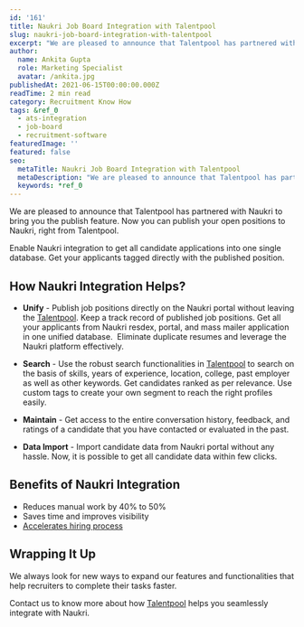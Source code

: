 ```yaml
---
id: '161'
title: Naukri Job Board Integration with Talentpool
slug: naukri-job-board-integration-with-talentpool
excerpt: "We are pleased to announce that Talentpool has partnered with Naukri to bring you the publish feature. Now you can publish your open positions to Naukri, right from Talentpool. \_\n\nEnable Naukri integ..."
author:
  name: Ankita Gupta
  role: Marketing Specialist
  avatar: /ankita.jpg
publishedAt: 2021-06-15T00:00:00.000Z
readTime: 2 min read
category: Recruitment Know How
tags: &ref_0
  - ats-integration
  - job-board
  - recruitment-software
featuredImage: ''
featured: false
seo:
  metaTitle: Naukri Job Board Integration with Talentpool
  metaDescription: "We are pleased to announce that Talentpool has partnered with Naukri to bring you the publish feature. Now you can publish your open positions to Naukri, right from Talentpool. \_\n\nEnable Naukri integ..."
  keywords: *ref_0
---
```


We are pleased to announce that Talentpool has partnered with Naukri to bring you the publish feature. Now you can publish your open positions to Naukri, right from Talentpool.  

Enable Naukri integration to get all candidate applications into one single database. Get your applicants tagged directly with the published position.

<!--more-->

## **How Naukri Integration Helps?** 

- **Unify** - Publish job positions directly on the Naukri portal without leaving the [Talentpool](https://www.thetalentpool.ai/recruitment-management-software-benefits/). Keep a track record of published job positions. Get all your applicants from Naukri resdex, portal, and mass mailer application in one unified database.  Eliminate duplicate resumes and leverage the Naukri platform effectively.

- **Search** - Use the robust search functionalities in [Talentpool](https://www.thetalentpool.ai/) to search on the basis of skills, years of experience, location, college, past employer as well as other keywords. Get candidates ranked as per relevance. Use custom tags to create your own segment to reach the right profiles easily.

- **Maintain** - Get access to the entire conversation history, feedback, and ratings of a candidate that you have contacted or evaluated in the past.

- **Data Import** - Import candidate data from Naukri portal without any hassle. Now, it is possible to get all candidate data within few clicks.

## **Benefits of Naukri Integration**

- Reduces manual work by 40% to 50%
- Saves time and improves visibility
- [Accelerates hiring process](https://www.thetalentpool.ai/blogs/recruitment-metrics/)

## **Wrapping It Up** 

We always look for new ways to expand our features and functionalities that help recruiters to complete their tasks faster.  

Contact us to know more about how [Talentpool](https://www.thetalentpool.ai/) helps you seamlessly integrate with Naukri.
